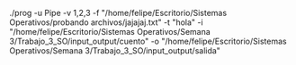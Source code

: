 ./prog -u Pipe -v 1,2,3 -f "/home/felipe/Escritorio/Sistemas Operativos/probando archivos/jajajaj.txt" -t "hola" -i "/home/felipe/Escritorio/Sistemas Operativos/Semana 3/Trabajo_3_SO/input_output/cuento" -o "/home/felipe/Escritorio/Sistemas Operativos/Semana 3/Trabajo_3_SO/input_output/salida"
